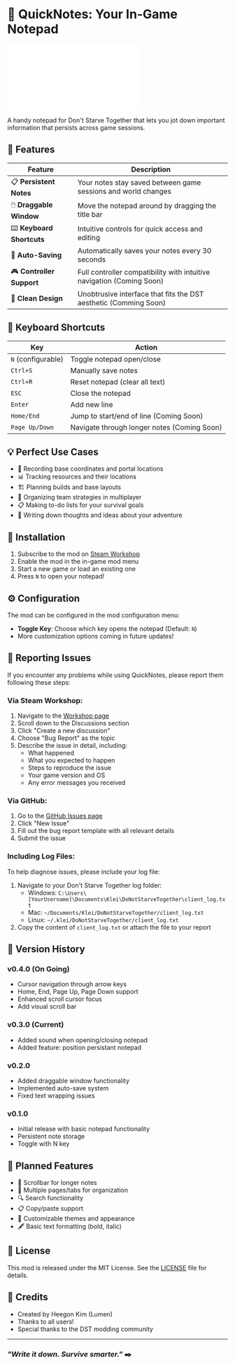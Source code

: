 # 📝 QuickNotes: Your In-Game Notepad

![QuickNotes Banner](modicon.tex)

A handy notepad for Don't Starve Together that lets you jot down important information that persists across game sessions.

## 🌟 Features

| Feature | Description |
|---------|-------------|
| 📋 **Persistent Notes** | Your notes stay saved between game sessions and world changes |
| 🖱️ **Draggable Window** | Move the notepad around by dragging the title bar |
| ⌨️ **Keyboard Shortcuts** | Intuitive controls for quick access and editing |
| 💾 **Auto-Saving** | Automatically saves your notes every 30 seconds |
| 🎮 **Controller Support** | Full controller compatibility with intuitive navigation (Coming Soon) |
| 🎨 **Clean Design** | Unobtrusive interface that fits the DST aesthetic (Comming Soon)|

## 🔑 Keyboard Shortcuts

| Key | Action |
|-----|--------|
| `N` (configurable) | Toggle notepad open/close |
| `Ctrl+S` | Manually save notes |
| `Ctrl+R` | Reset notepad (clear all text) |
| `ESC` | Close the notepad |
| `Enter` | Add new line |
| `Home/End` | Jump to start/end of line (Coming Soon)|
| `Page Up/Down` | Navigate through longer notes (Coming Soon)|

## 💡 Perfect Use Cases

- 📍 Recording base coordinates and portal locations
- 📊 Tracking resources and their locations
- 🏗️ Planning builds and base layouts
- 👥 Organizing team strategies in multiplayer
- 📋 Making to-do lists for your survival goals
- 💭 Writing down thoughts and ideas about your adventure

## 🔧 Installation

1. Subscribe to the mod on [Steam Workshop](https://steamcommunity.com/sharedfiles/filedetails/?id=3387232788)
2. Enable the mod in the in-game mod menu
3. Start a new game or load an existing one
4. Press `N` to open your notepad!

## ⚙️ Configuration

The mod can be configured in the mod configuration menu:

- **Toggle Key**: Choose which key opens the notepad (Default: `N`)
- More customization options coming in future updates!

## 🐛 Reporting Issues

If you encounter any problems while using QuickNotes, please report them following these steps:

### Via Steam Workshop:

1. Navigate to the [Workshop page](https://steamcommunity.com/sharedfiles/filedetails/?id=3387232788)
2. Scroll down to the Discussions section
3. Click "Create a new discussion"
4. Choose "Bug Report" as the topic
5. Describe the issue in detail, including:
   - What happened
   - What you expected to happen
   - Steps to reproduce the issue
   - Your game version and OS
   - Any error messages you received

### Via GitHub:

1. Go to the [GitHub Issues page](https://github.com/hegone/dst-quicknotes/issues)
2. Click "New Issue"
3. Fill out the bug report template with all relevant details
4. Submit the issue

### Including Log Files:

To help diagnose issues, please include your log file:

1. Navigate to your Don't Starve Together log folder:
   - Windows: `C:\Users\[YourUsername]\Documents\Klei\DoNotStarveTogether\client_log.txt`
   - Mac: `~/Documents/Klei/DoNotStarveTogether/client_log.txt`
   - Linux: `~/.klei/DoNotStarveTogether/client_log.txt`
2. Copy the content of `client_log.txt` or attach the file to your report

## 🔄 Version History

### v0.4.0 (On Going)
- Cursor navigation through arrow keys
- Home, End, Page Up, Page Down support
- Enhanced scroll cursor focus
- Add visual scroll bar

### v0.3.0 (Current)
- Added sound when opening/closing notepad
- Added feature: position persistant notepad
### v0.2.0
- Added draggable window functionality
- Implemented auto-save system
- Fixed text wrapping issues

### v0.1.0
- Initial release with basic notepad functionality
- Persistent note storage
- Toggle with N key

## 🔮 Planned Features

- 📜 Scrollbar for longer notes
- 📑 Multiple pages/tabs for organization
- 🔍 Search functionality
- 📋 Copy/paste support
- 🎨 Customizable themes and appearance
- 🖋️ Basic text formatting (bold, italic)

## 📜 License

This mod is released under the MIT License. See the [LICENSE](LICENSE) file for details.

## 👏 Credits

- Created by Heegon Kim (Lumen)
- Thanks to all users!
- Special thanks to the DST modding community

---

### *"Write it down. Survive smarter."* ✒️